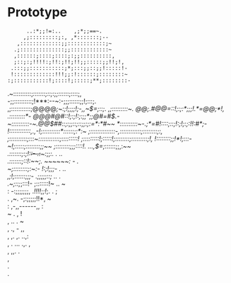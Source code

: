 # Prototype



                                                  
                                                  
                                                  
                                                  
                                                  
          ..:*;;!=:..    ,;*;;==~.                
         ,;:::::::::;:, ,*:::::::;--              
       ,:::::::::::::;;::::::::::::;~             
      .;::::::::::::::;;::::::::::::~             
      ,::::::;::::;::::;:;;::::::::::,            
      ;::;:;!!!!:;!!:;!!;!!;;:::::;;!!;!,         
     .:::;;:::::::::::;*;:::;;::;;!:::::!-        
     !:::::::::::::!!!;;:!::::::;::::::::~        
    :;:::::::::::!;::::!;:::::;**;::::::::-       
  .~::::::::::;*:::::::;::;:;;::::*::;::::;,      
  -;;::::::::::;!***:--~:-;;;::::::;;!;:::;.      
 ,;:::::::::::;$@@@@$*;~:;!;;;;!;-,,~$=;::;.      
 ,;:::::::::~. @@;.#@@=::!;:;:*;;;!.*=@@;*!,      
 .:::::::::*-  @@@#@#::!;:;!:;:;;*;;@#=#$.-       
 ~::::::::::-~.@@$##::;:;;::;::;;:;:=*:*#~~       
 *::::::::::~-.;*=#!::::;::;!:;!;:;:!!:#*;-       
 !::::::::::::,.,-!;::::::::::*::::::;:*:~        
 ;::::::::::::::-,::::::::::::;::::::::;:,        
 ;::::::::::;:::~::::::::::::;:::::::::!          
 ;:::::::::!;:::::!;::::::::;:::::::::;!,         
 !::::::::;;!*!;:::-~!;:::::;::::::::;;~~         
 ;::::::::;;;::::!.  ...,$=;*::::::;;,:*~~        
 .:::::::;:;!:~~:-      .:~~~:*;;*:.   . ..       
 .:::::::;::!:~~;.      ~~~~~~:        -   .      
  ~;::::::::;:~:-       !:;!;;;-        .  ..     
  ,;!;::::::;;;-       .;;;;;::;        ..  .     
  .~;::;*;:::!-        ;:::::::!~        ..  ~    
 :  -:;;;;;;;,        .*!!!!;;!*;.         . ;    
 .     ,~.            -;:;;;;;!!*,           ~    
:                     ,-,,------,,           :    
~                     .          ,           !    
,                    ..           .          ~    
,                   .,            -         ,,    
,                  ,.              ,.     ..,:    
,                  .               ...  .,.  ,    
,                                    ,,.     .    
,                                                 
.                                                 
.                                                 
                                                  

